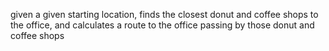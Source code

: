given a given starting location, finds the closest donut and coffee shops to the office, and calculates a route to the office passing by those donut and coffee shops
